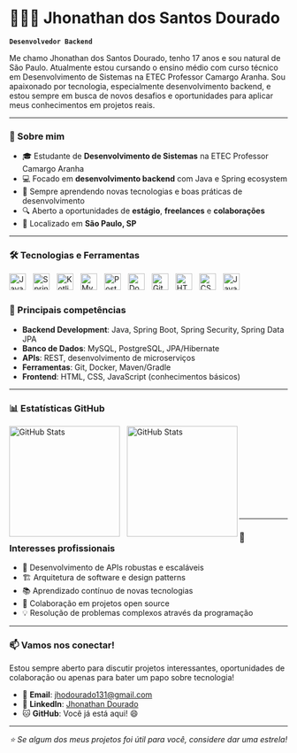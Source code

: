 # 👨🏻‍💻 Jhonathan dos Santos Dourado

**`Desenvolvedor Backend`**

Me chamo Jhonathan dos Santos Dourado, tenho 17 anos e sou natural de São Paulo. Atualmente estou cursando o ensino médio com curso técnico em Desenvolvimento de Sistemas na ETEC Professor Camargo Aranha. Sou apaixonado por tecnologia, especialmente desenvolvimento backend, e estou sempre em busca de novos desafios e oportunidades para aplicar meus conhecimentos em projetos reais.

---

### 🚀 Sobre mim

- 🎓 Estudante de **Desenvolvimento de Sistemas** na ETEC Professor Camargo Aranha
- 💻 Focado em **desenvolvimento backend** com Java e Spring ecosystem
- 🌱 Sempre aprendendo novas tecnologias e boas práticas de desenvolvimento
- 🔍 Aberto a oportunidades de **estágio**, **freelances** e **colaborações**
- 📍 Localizado em **São Paulo, SP**

---

### 🛠️ Tecnologias e Ferramentas

<img 
    align="left" 
    alt="Java"
    title="Java" 
    width="30px" 
    style="padding-right: 10px;" 
    src="https://cdn.jsdelivr.net/gh/devicons/devicon@latest/icons/java/java-original.svg" 
/>
<img 
    align="left" 
    alt="Spring"
    title="Spring" 
    width="30px" 
    style="padding-right: 10px;" 
    src="https://cdn.jsdelivr.net/gh/devicons/devicon@latest/icons/spring/spring-original.svg" 
/>
<img 
    align="left" 
    alt="Kotlin"
    title="Kotlin" 
    width="30px" 
    style="padding-right: 10px;" 
    src="https://cdn.jsdelivr.net/gh/devicons/devicon@latest/icons/kotlin/kotlin-original.svg" 
/>
<img 
    align="left" 
    alt="MySQL"
    title="MySQL" 
    width="30px" 
    style="padding-right: 10px;" 
    src="https://cdn.jsdelivr.net/gh/devicons/devicon@latest/icons/mysql/mysql-original.svg" 
/>
<img 
    align="left" 
    alt="PostgreSQL"
    title="PostgreSQL" 
    width="30px" 
    style="padding-right: 10px;" 
    src="https://cdn.jsdelivr.net/gh/devicons/devicon@latest/icons/postgresql/postgresql-original.svg" 
/>
<img 
    align="left" 
    alt="Docker"
    title="Docker" 
    width="30px" 
    style="padding-right: 10px;" 
    src="https://cdn.jsdelivr.net/gh/devicons/devicon@latest/icons/docker/docker-original.svg" 
/>
<img 
    align="left" 
    alt="Git" 
    title="Git"
    width="30px" 
    style="padding-right: 10px;" 
    src="https://cdn.jsdelivr.net/gh/devicons/devicon@latest/icons/git/git-original.svg" 
/>
<img 
    align="left" 
    alt="HTML"
    title="HTML" 
    width="30px" 
    style="padding-right: 10px;" 
    src="https://cdn.jsdelivr.net/gh/devicons/devicon@latest/icons/html5/html5-original.svg" 
/>
<img 
    align="left" 
    alt="CSS" 
    title="CSS"
    width="30px" 
    style="padding-right: 10px;" 
    src="https://cdn.jsdelivr.net/gh/devicons/devicon@latest/icons/css3/css3-original.svg" 
/>
<img 
    align="left" 
    alt="JavaScript" 
    title="JavaScript"
    width="30px" 
    style="padding-right: 10px;" 
    src="https://cdn.jsdelivr.net/gh/devicons/devicon@latest/icons/javascript/javascript-original.svg" 
/>

<br/>
<br/>

### 🎯 Principais competências

- **Backend Development**: Java, Spring Boot, Spring Security, Spring Data JPA
- **Banco de Dados**: MySQL, PostgreSQL, JPA/Hibernate
- **APIs**: REST, desenvolvimento de microserviços
- **Ferramentas**: Git, Docker, Maven/Gradle
- **Frontend**: HTML, CSS, JavaScript (conhecimentos básicos)

---

### 📊 Estatísticas GitHub

<p>
  <img 
    align="left" 
    alt="GitHub Stats" 
    height="200" 
    style="padding-right: 10px;" 
    src="https://github-readme-stats.vercel.app/api?username=Jhowzxcv&show_icons=true&theme=tokyonight&include_all_commits=true&locale=pt-br" 
  />

<img 
      align="left" 
      alt="GitHub Stats" 
      height="200" 
      src="https://github-readme-stats.vercel.app/api/top-langs/?username=Jhowzxcv&theme=tokyonight&layout=compact&custom_title=Tecnologias&langs_count=9" 
  />

</p>

<br/>
<br/>
<br/>
<br/>
<br/>
<br/>
<br/>
<br/>
<br/>

---

### 💼 Interesses profissionais

- 🔧 Desenvolvimento de APIs robustas e escaláveis
- 🏗️ Arquitetura de software e design patterns
- 📚 Aprendizado contínuo de novas tecnologias
- 🤝 Colaboração em projetos open source
- 💡 Resolução de problemas complexos através da programação

---

### 📫 Vamos nos conectar!

Estou sempre aberto para discutir projetos interessantes, oportunidades de colaboração ou apenas para bater um papo sobre tecnologia!

- 📧 **Email**: jhodourado131@gmail.com
- 💼 **LinkedIn**: [Jhonathan Dourado](https://www.linkedin.com/in/jhonathan-dourado-846239324/)
- 🐱 **GitHub**: Você já está aqui! 😄

---

<div align="center">
  <i>⭐ Se algum dos meus projetos foi útil para você, considere dar uma estrela!</i>
</div>
